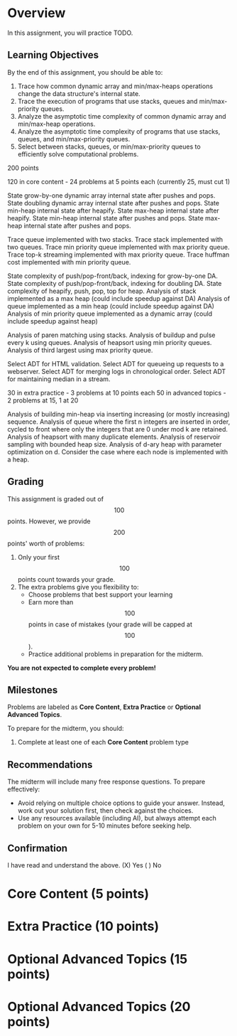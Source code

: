 # Overview

In this assignment, you will practice TODO.

## Learning Objectives

By the end of this assignment, you should be able to:

1. Trace how common dynamic array and min/max-heaps operations change the data structure's internal state.
2. Trace the execution of programs that use stacks, queues and min/max-priority queues.
3. Analyze the asymptotic time complexity of common dynamic array and min/max-heap operations.
4. Analyze the asymptotic time complexity of programs that use stacks, queues, and min/max-priority queues.
5. Select between stacks, queues, or min/max-priority queues to efficiently solve computational problems.

200 points

120 in core content - 24 problems at 5 points each (currently 25, must cut 1)

State grow-by-one dynamic array internal state after pushes and pops. 
State doubling dynamic array internal state after pushes and pops.
State min-heap internal state after heapify.
State max-heap internal state after heapify.
State min-heap internal state after pushes and pops.
State max-heap internal state after pushes and pops.

Trace queue implemented with two stacks.
Trace stack implemented with two queues.
Trace min priority queue implemented with max priority queue.
Trace top-k streaming implemented with max priority queue.
Trace huffman cost implemented with min priority queue.

State complexity of push/pop-front/back, indexing for grow-by-one DA.
State complexity of push/pop-front/back, indexing for doubling DA.
State complexity of heapify, push, pop, top for heap.
Analysis of stack implemented as a max heap (could include speedup against DA)
Analysis of queue implemented as a min heap (could include speedup against DA)
Analysis of min priority queue implemented as a dynamic array (could include speedup against heap)

Analysis of paren matching using stacks.
Analysis of buildup and pulse every k using queues.
Analysis of heapsort using min priority queues.
Analysis of third largest using max priority queue.

Select ADT for HTML validation.
Select ADT for queueing up requests to a webserver.
Select ADT for merging logs in chronological order.
Select ADT for maintaining median in a stream.

30 in extra practice - 3 problems at 10 points each
50 in advanced topics - 2 problems at 15, 1 at 20

Analysis of building min-heap via inserting increasing (or mostly increasing) sequence.
Analysis of queue where the first n integers are inserted in order, cycled to front where only the integers that are 0 under mod k are retained.
Analysis of heapsort with many duplicate elements.
Analysis of reservoir sampling with bounded heap size.
Analysis of d-ary heap with parameter optimization on d. Consider the case where each node is implemented with a heap.

## Grading

This assignment is graded out of $$100$$ points. However, we provide $$200$$ points' worth of problems:

1. Only your first $$100$$ points count towards your grade.
2. The extra problems give you flexibility to:
    * Choose problems that best support your learning
    * Earn more than $$100$$ points in case of mistakes (your grade will be capped at $$100$$).
    * Practice additional problems in preparation for the midterm.

**You are not expected to complete every problem!**

## Milestones

Problems are labeled as **Core Content**, **Extra Practice** or **Optional Advanced Topics**.

To prepare for the midterm, you should:

1. Complete at least one of each **Core Content** problem type

## Recommendations

The midterm will include many free response questions. To prepare effectively:

* Avoid relying on multiple choice options to guide your answer. Instead, work out your solution first, then check
  against the choices.
* Use any resources available (including AI), but always attempt each problem on your own for 5-10 minutes before
  seeking help.

## Confirmation

I have read and understand the above.
(X) Yes
( ) No

# Core Content (5 points)

# Extra Practice (10 points)

# Optional Advanced Topics (15 points)

# Optional Advanced Topics (20 points)